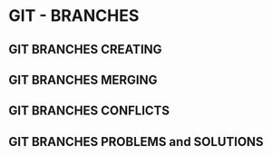# GIT - BRANCHES

## GIT BRANCHES CREATING

## GIT BRANCHES MERGING

## GIT BRANCHES CONFLICTS

## GIT BRANCHES PROBLEMS and SOLUTIONS